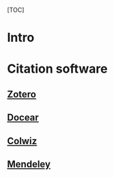 [TOC]

# Intro

# Citation software
## [Zotero](https://www.zotero.org)

## [Docear](http://www.docear.org/)

## [Colwiz](https://www.colwiz.com)

## [Mendeley](http://www.mendeley.com/)